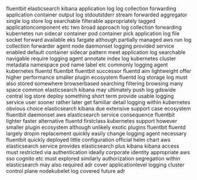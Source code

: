 fluentbit elasticsearch kibana application log log collection forwarding application container output log stdoutstderr stream forwarded aggregator single log store log searchable filterable appropriately tagged applicationcomponent etc two broad approach log collection forwarding kubernetes run sidecar container pod container pick application log file socket forward available eks fargate although partially managed aws run log collection forwarder agent node daemonset logging provided service enabled default container sidecar pattern meet application log searchable navigable require logging agent annotate index log kubernetes cluster metadata namespace pod name label etc commonly logging agent kubernetes fluentd fluentbit fluentbit successor fluentd aim lightweight offer higher performance smaller plugin ecosystem fluentd log storage log must also stored somewhere browserbased searching filtering browsing many space common elasticsearch kibana may ultimately push log gdswide central log store deploy something short term provide usable logging service user sooner rather later get familiar detail logging within kubernetes obvious choice elasticsearch kibana due extensive support case ecosystem fluentbit daemonset aws elasticsearch service consequence fluentbit lighter faster alternative fluentd firstclass kubernetes support however smaller plugin ecosystem although unlikely exotic plugins fluentbit fluentd largely dropin replacement quickly easily change logging agent necessary fluentbit quickly deployed little configuration official helm chart aws elasticsearch service provides elasticsearch plus kibana kibana access must restricted via authentication ideally corporate identity appropriate aws sso cognito etc must explored similarly authorization segregation within elasticsearch may also required adr cover applicationlevel logging cluster control plane nodekubelet log covered future adr